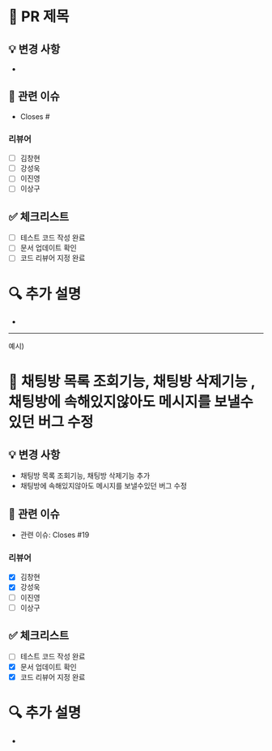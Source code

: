 # 🚀 PR 제목

## 💡 변경 사항
*

## 🚩 관련 이슈
* Closes #

### 리뷰어
* [ ] 김창현
* [ ] 강성욱
* [ ] 이진영
* [ ] 이상구

## ✅ 체크리스트
* [ ] 테스트 코드 작성 완료
* [ ] 문서 업데이트 확인
* [ ] 코드 리뷰어 지정 완료

# 🔍 추가 설명
*

--- 
예시) 

# 🚀 채팅방 목록 조회기능, 채팅방 삭제기능 , 채팅방에 속해있지않아도 메시지를 보낼수있던 버그 수정

## 💡 변경 사항
* 채팅방 목록 조회기능, 채팅방 삭제기능 추가
* 채팅방에 속해있지않아도 메시지를 보낼수있던 버그 수정

## 🚩 관련 이슈
* 관련 이슈: Closes #19 

### 리뷰어
* [x] 김창현
* [x] 강성욱
* [ ] 이진영
* [ ] 이상구

## ✅ 체크리스트
* [ ] 테스트 코드 작성 완료
* [x] 문서 업데이트 확인
* [x] 코드 리뷰어 지정 완료

# 🔍 추가 설명
*